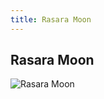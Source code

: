 ```yaml
---
title: Rasara Moon
---
```


Rasara Moon
-----------


![Rasara Moon](/images/stories/saga/gundamzz/persos/rasara-moon.png)


 

